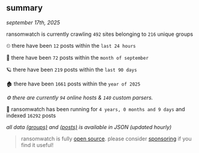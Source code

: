 
## summary
_september 17th, 2025_

ransomwatch is currently crawling `492` sites belonging to `216` unique groups

⏲ there have been `12` posts within the `last 24 hours`

🦈 there have been `72` posts within the `month of september`

🪐 there have been `219` posts within the `last 90 days`

🏚 there have been `1661` posts within the `year of 2025`

_⚙️ there are currently `94` online hosts & `140` custom parsers._

🦕 ransomwatch has been running for `4 years, 0 months and 9 days` and indexed `16292` posts

_all data  [(groups)](http://ransomwhat.telemetry.ltd/groups) and [(posts)](http://ransomwhat.telemetry.ltd/posts) is available in JSON (updated hourly)_

> ransomwatch is fully [open source](https://github.com/joshhighet/ransomwatch#ransomwatch--). please consider [sponsoring](https://github.com/sponsors/joshhighet) if you find it useful!
